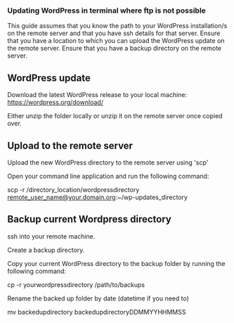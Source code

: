 ### Updating WordPress in terminal where ftp is not possible

This guide assumes that you know the path to your WordPress installation/s on the remote server and that you have ssh details for that server.
Ensure that you have a location to which you can upload the WordPress update on the remote server.
Ensure that you have a backup directory on the remote server.

## WordPress update

Download the latest WordPress release to your local machine:  https://wordpress.org/download/

Either unzip the folder locally or unzip it on the  remote server once copied over.

## Upload to the remote server

Upload the new WordPress directory to the remote server using 'scp'

Open your command line application and run the following command:

scp -r /directory_location/wordpressdirectory  remote_user_name@your.domain.org:~/wp-updates_directory

##  Backup current Wordpress directory

ssh into your remote machine.

Create a backup directory.

Copy your current WordPress directory to the backup folder by running the following command:

cp -r yourwordpressdirectory /path/to/backups

Rename the backed up folder by date (datetime if you need to)

mv backedupdirectory backedupdirectoryDDMMYYHHMMSS





